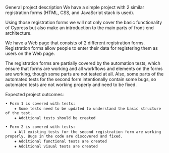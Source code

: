 General project description We have a simple project with 2 similar registration forms (HTML, CSS, and JavaScript stack is used).

Using those registration forms we will not only cover the basic functionality of Cypress but also make an introduction to the main parts of front-end architecture.

We have a Web page that consists of 2 different registration forms. Registration forms allow people to enter their data for registering them as users on the Web page.

The registration forms are partially covered by the automation tests, which ensure that forms are working and all workflows and elements on the forms are working, though some parts are not tested at all. Also, some parts of the automated tests for the second form intentionally contain some bugs, so automated tests are not working properly and need to be fixed.

Expected project outcomes:

    • Form 1 is covered with tests: 
        ⁕ Some tests need to be updated to understand the basic structure of the test. 
        ⁕ Additional tests should be created

    • Form 2 is covered with tests: 
        ⁕ All existing tests for the second registration form are working properly. Bugs in the code are discovered and fixed. 
        ⁕ Additional functional tests are created 
        ⁕ Additional visual tests are created
